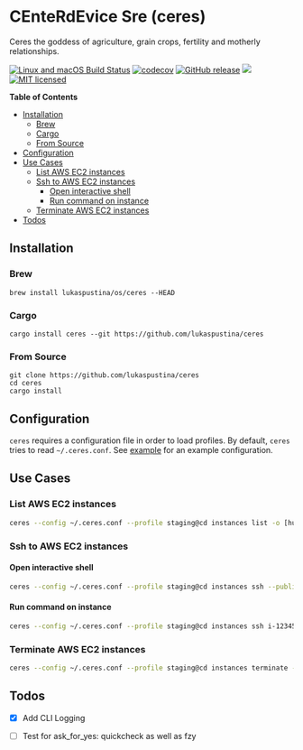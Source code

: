 # CEnteRdEvice Sre (ceres)

Ceres the goddess of agriculture, grain crops, fertility and motherly relationships.

[![Linux and macOS Build Status](https://travis-ci.org/lukaspustina/ceres.svg?branch=master)](https://travis-ci.org/lukaspustina/ceres) [![codecov](https://codecov.io/gh/lukaspustina/ceres/branch/master/graph/badge.svg)](https://codecov.io/gh/lukaspustina/ceres) [![GitHub release](https://img.shields.io/github/release/lukaspustina/ceres.svg)](https://github.com/lukaspustina/ceres/releases) [![](https://img.shields.io/crates/v/ceres.svg)](https://crates.io/crates/ceres) [![MIT licensed](https://img.shields.io/badge/license-MIT-blue.svg?label=License)](./LICENSE)

<!-- START doctoc generated TOC please keep comment here to allow auto update -->
<!-- DON'T EDIT THIS SECTION, INSTEAD RE-RUN doctoc TO UPDATE -->
**Table of Contents**

- [Installation](#installation)
  - [Brew](#brew)
  - [Cargo](#cargo)
  - [From Source](#from-source)
- [Configuration](#configuration)
- [Use Cases](#use-cases)
  - [List AWS EC2 instances](#list-aws-ec2-instances)
  - [Ssh to AWS EC2 instances](#ssh-to-aws-ec2-instances)
    - [Open interactive shell](#open-interactive-shell)
    - [Run command on instance](#run-command-on-instance)
  - [Terminate AWS EC2 instances](#terminate-aws-ec2-instances)
- [Todos](#todos)

<!-- END doctoc generated TOC please keep comment here to allow auto update -->

## Installation

### Brew

`brew install lukaspustina/os/ceres --HEAD`

### Cargo

`cargo install ceres --git https://github.com/lukaspustina/ceres`

### From Source

```
git clone https://github.com/lukaspustina/ceres
cd ceres
cargo install
```


## Configuration

`ceres` requires a configuration file in order to load profiles. By default, `ceres` tries to read `~/.ceres.conf`. See [example](examples/ceres.conf) for an example configuration.


## Use Cases

### List AWS EC2 instances

```bash
ceres --config ~/.ceres.conf --profile staging@cd instances list -o [humon|json] --output-options=InstanceId,Tags=Name:AnsibleHostGroup,State --filter 'Instance=i-.*,Tags=Name:AnsibleHostGroup=batch_.*,State=stopped'
```

### Ssh to AWS EC2 instances

#### Open interactive shell
```bash
ceres --config ~/.ceres.conf --profile staging@cd instances ssh --public-ip --ssh-opt="-t" i-123456789
```

#### Run command on instance
```bash
ceres --config ~/.ceres.conf --profile staging@cd instances ssh i-123456789 -- ls /
```

### Terminate AWS EC2 instances

```bash
ceres --config ~/.ceres.conf --profile staging@cd instances terminate -o [humon|json] i-123456789 i-123456798
```

## Todos

* [X] Add CLI Logging

* [ ] Test for ask_for_yes: quickcheck as well as fzy

